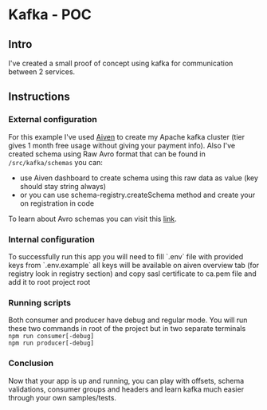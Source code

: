 <h1>Kafka - POC</h1>
<h2>Intro</h2>
I've created a small proof of concept using kafka for communication between 2 services.
<h2>Instructions</h2>

<h3>External configuration</h3>

For this example I've used [Aiven](https://console.aiven.io/) to create my Apache kafka cluster (tier gives 1 month free usage without giving your payment info).
Also I've created schema using Raw Avro format that can be found in `/src/kafka/schemas` you can:
- use Aiven dashboard to create schema using this raw data as value (key should stay string always)
- or you can use schema-registry.createSchema method and create your on registration in code

To learn about Avro schemas you can visit this [link](https://avro.apache.org/docs/).

<h3>Internal configuration</h3>
To successfully run this app you will need to fill `.env` file with provided keys from `.env.example` all keys will be available on aiven overview tab (for registry look in registry section) and copy sasl certificate to ca.pem file and add it to root project root

<h3>Running scripts</h3>

Both consumer and producer have debug and regular mode. You will run these two commands in root of the project but in two separate terminals<br>
`npm run consumer[-debug]`<br>
`npm run producer[-debug]`

<h3>Conclusion</h3>

Now that your app is up and running, you can play with offsets, schema validations, consumer groups and headers and learn kafka much easier through your own samples/tests.